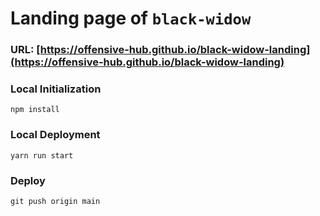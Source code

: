 # Landing page of `black-widow`

### URL: [https://offensive-hub.github.io/black-widow-landing](https://offensive-hub.github.io/black-widow-landing)

### Local Initialization

```shell
npm install
```

### Local Deployment

```shell
yarn run start
```

### Deploy

```shell
git push origin main
```
